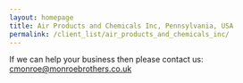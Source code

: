 ```yaml
---
layout: homepage
title: Air Products and Chemicals Inc, Pennsylvania, USA
permalink: /client_list/air_products_and_chemicals_inc/
---
```



If we can help your business then please contact us: [cmonroe@monroebrothers.co.uk](cmonroe@monroebrothers.co.uk)

